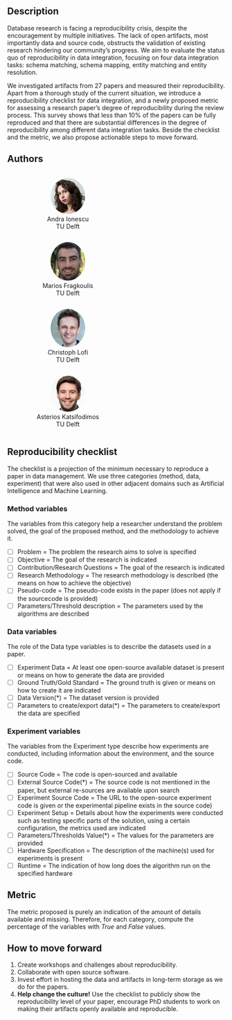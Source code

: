 ## Description

Database research is facing a reproducibility crisis, despite the encouragement by
multiple initiatives. The lack of open artifacts, most importantly data and source code,
obstructs the validation of existing research hindering our community’s progress. 
We aim to evaluate the status quo of reproducibility in data integration,
focusing on four data integration tasks: schema matching, schema mapping, entity matching 
and entity resolution. 

We investigated artifacts from 27 papers and measured their  reproducibility. 
Apart from a thorough study of the current situation, we introduce a reproducibility 
checklist for data integration, and a newly proposed metric for assessing a research
paper’s degree of reproducibility during the review process. This survey shows that
less than 10% of the papers can be fully reproduced and that there
are substantial differences in the degree of reproducibility among different data
integration tasks. Beside the checklist and the metric, we also propose 
actionable steps to move forward. 

## Authors 

<div> 
<figure class="item" style="vertical-align:top; display: inline-block; text-align:center; width:200px">
    <a href="https://andraionescu.github.io/" target="_blank">
        <img alt="Andra Ionescu" src="./assets/img/andra_ionescu.jpg" height="auto" width="80" style="border-radius:50%"/>
    </a>
    <figcaption class="caption" style="display:block">Andra Ionescu <br>TU Delft</figcaption>
</figure>

<figure class="item" style="vertical-align:top; display: inline-block; text-align:center; width:200px">
    <a href="http://mariosfragkoulis.gr/" target="_blank">
        <img alt="Marios Fragkoulis" src="./assets/img/marios_fragkoulis.jpg" height="auto" width="80" style="border-radius:50%"/>
    </a>
    <figcaption class="caption" style="display:block">Marios Fragkoulis <br> TU Delft</figcaption>
</figure>

<figure class="item" style="vertical-align:top; display: inline-block; text-align:center; width:200px">
    <a href="https://www.tudelft.nl/ewi/over-de-faculteit/afdelingen/software-technology/web-information-systems/people/christoph-lofi/" target="_blank">
        <img alt="Christoph Lofi" src="./assets/img/christoph_lofi.jpg" height="auto" width="80" style="border-radius:50%"/>
    </a>
    <figcaption class="caption" style="display:block">Christoph Lofi <br>TU Delft</figcaption>
</figure>

<figure class="item" style="vertical-align:top; display: inline-block; text-align:center; width:200px">
    <a href="http://asterios.katsifodimos.com/" target="_blank">
        <img alt="Asterios Katsifodimos" src="./assets/img/asterios_katsifodimos.jpg" height="auto" width="80" style="border-radius:50%"/>
    </a>
    <figcaption class="caption" style="display:block">Asterios Katsifodimos <br>TU Delft</figcaption>
</figure>
</div>

## Reproducibility checklist
The checklist is a projection of the minimum necessary to reproduce a paper in data
management. We use three categories (method, data, experiment) that were also used in 
other adjacent domains such as Artificial Intelligence and Machine Learning. 

### Method variables 
The variables from this category help a researcher understand the problem solved, 
the goal of the proposed method, and the methodology to achieve it.

- [ ] Problem = The problem the research aims to solve is specified
- [ ] Objective = The goal of the research is indicated 
- [ ] Contribution/Research Questions = The goal of the research is indicated  
- [ ] Research Methodology = The  research  methodology  is  described  (the  means  on  how  to achieve the objective)  
- [ ] Pseudo-code = The pseudo-code exists in the paper (does not apply if the sourcecode is provided)  
- [ ] Parameters/Threshold description = The parameters used by the algorithms are described 

### Data variables
The role of the Data type variables is to describe the datasets used in a paper.

- [ ] Experiment Data = At least one open-source available dataset is present or means on how to generate the data are provided
- [ ] Ground Truth/Gold Standard = The ground truth is given or means on how to create it are indicated 
- [ ] Data Version(\*) = The dataset version is provided 
- [ ] Parameters to create/export data(\*) = The parameters to create/export the data are specified 

### Experiment variables
The  variables  from  the Experiment type describe how experiments are conducted, 
including information about the environment, and the source code.

- [ ] Source Code = The code is open-sourced and available
- [ ] External Source Code(\*) = The source code is not mentioned in the paper, but external re-sources are available upon search  
- [ ] Experiment Source Code = The  URL  to  the  open-source  experiment  code  is  given  or  the experimental pipeline exists in the source code) 
- [ ] Experiment Setup = Details about how the experiments were conducted such as testing specific  parts  of  the  solution,  using  a  certain  configuration,  the metrics used are indicated  
- [ ] Parameters/Thresholds Value(\*) = The values for the parameters are provided  
- [ ] Hardware Specification = The description of the machine(s) used for experiments is present  
- [ ] Runtime = The indication of how long does the algorithm run on the specified hardware  

## Metric
The metric proposed is purely an indication of the amount of details available and missing.
Therefore, for each category, compute the percentage of the variables with _True_ and _False_
values. 

## How to move forward
1. Create workshops and challenges about reproducibility. 
2. Collaborate with open source software. 
3. Invest effort in hosting the data and artifacts in long-term storage as we do for the papers.
4. **Help change the culture!** Use the checklist to publicly show the reproducibility level
of your paper, encourage PhD students to work on making their artifacts openly available 
   and reproducible. 